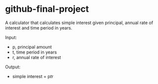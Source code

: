# github-final-project

A calculator that calculates simple interest given principal, annual rate of interest and time period in years.

Input:
* p, principal amount
* t, time period in years
* r, annual rate of interest

Output:
* simple interest = p*t*r
